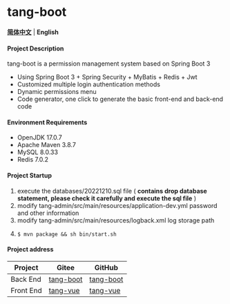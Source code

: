 # tang-boot

[**简体中文**](./README.md) | **English**

#### Project Description

tang-boot is a permission management system based on Spring Boot 3

* Using Spring Boot 3 + Spring Security + MyBatis + Redis + Jwt
* Customized multiple login authentication methods
* Dynamic permissions menu
* Code generator, one click to generate the basic front-end and back-end code

#### Environment Requirements

* OpenJDK 17.0.7
* Apache Maven 3.8.7
* MySQL 8.0.33
* Redis 7.0.2

#### Project Startup

1. execute the databases/20221210.sql file ( **contains drop database statement, please check it carefully and execute the sql file** )
2. modify tang-admin/src/main/resources/application-dev.yml password and other information
3. modify tang-admin/src/main/resources/logback.xml log storage path
4. ```
   $ mvn package && sh bin/start.sh
   ```

#### Project address

| Project   | Gitee                                          | GitHub                                          |
| --------- | ---------------------------------------------- | ----------------------------------------------- |
| Back End  | [tang-boot](https://gitee.com/tangllty/tang-boot) | [tang-boot](https://github.com/tangllty/tang-boot) |
| Front End | [tang-vue](https://gitee.com/tangllty/tang-vue)   | [tang-vue](https://github.com/tangllty/tang-vue)   |
